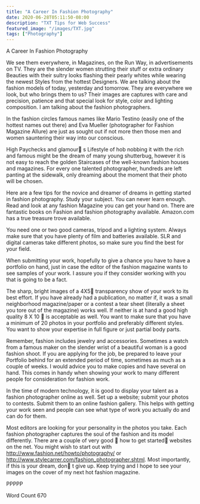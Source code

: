 ```yaml
---
title: "A Career In Fashion Photography"
date: 2020-06-28T05:11:50-08:00
description: "TXT Tips for Web Success"
featured_image: "/images/TXT.jpg"
tags: ["Photography"]
---
```



A Career In Fashion Photography



We see them everywhere, in Magazines, on the Run Way, in advertisements on TV. They are the slender women strutting their stuff or extra ordinary Beauties with their sultry looks flashing their pearly whites while wearing the newest Styles from the hottest Designers. We are talking about the fashion models of today, yesterday and tomorrow. They are everywhere we look, but who brings them to us? Their images are captures with care and precision, patience and that special look for style, color and lighting composition. I am talking about the fashion photographers. 



In the fashion circles famous names like Mario Testino (easily one of the hottest names out there) and Eva Mueller (photographer for Fashion Magazine Allure) are just as sought out if not more then those men and women sauntering their way into our conscious. 



High Paychecks and glamour s Lifestyle of hob nobbing it with the rich and famous might be the dream of many young shutterbug, however it is not easy to reach the golden Staircases of the well-known fashion houses and magazines. For every one talented photographer, hundreds are left panting at the sidewalk, only dreaming about the moment that their photo will be chosen. 



Here are a few tips for the novice and dreamer of dreams in getting started in fashion photography. Study your subject. You can never learn enough. Read and look at any fashion Magazine you can get your hand on. There are fantastic books on Fashion and fashion photography available. Amazon.com has a true treasure trove available. 

You need one or two good cameras, tripod and a lighting system. Always make sure that you have plenty of film and batteries available. SLR and digital cameras take different photos, so make sure you find the best for your field.



When submitting your work, hopefully to give a chance you have to have a portfolio on hand, just in case the editor of the fashion magazine wants to see samples of your work. I assure you if they consider working with you that is going to be a fact. 

The sharp, bright images of a 4X5  transparency show of your work to its best effort. If you have already had a publication, no matter if, it was a small neighborhood magazine/paper or a contest a tear sheet (literally a sheet you tore out of the magazine) works well. If neither is at hand a good high quality 8 X 10  is acceptable as well. You want to make sure that you have a minimum of 20 photos in your portfolio and preferably different styles. You want to show your expertise in full figure or just partial body parts. 



Remember, fashion includes jewelry and accessories. Sometimes a watch from a famous maker on the slender wrist of a beautiful woman is a good fashion shoot. If you are applying for the job, be prepared to leave your Portfolio behind for an extended period of time, sometimes as much as a couple of weeks. I would advice you to make copies and have several on hand. This comes in handy when showing your work to many different people for consideration for fashion work. 



In the time of modern technology, it is good to display your talent as a fashion photographer online as well. Set up a website; submit your photos to contests. Submit them to an online fashion gallery. This helps with getting your work seen and people can see what type of work you actually do and can do for them. 



Most editors are looking for your personality in the photos you take. Each fashion photographer captures the soul of the fashion and its model differently. There are a couple of very good  how to get started  websites on the net. You might wish to start out with http://www.fashion.net/howto/photography/ or http://www.stylecarrer.com/fashion_photographer.shtml. Most importantly, if this is your dream, don t give up. Keep trying and I hope to see your images on the cover of my next hot fashion magazine. 



PPPPP



Word Count 670



